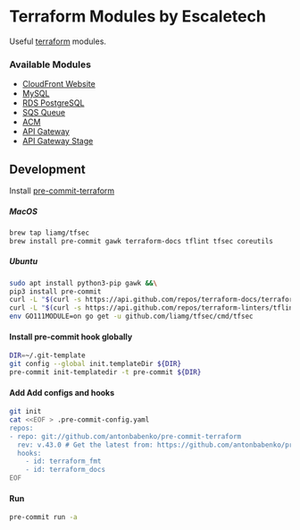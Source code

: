 # Terraform Modules by Escaletech
Useful [terraform](https://www.terraform.io/) modules.

### Available Modules

- [CloudFront Website](./modules/cdn)
- [MySQL](./modules/mysql)
- [RDS PostgreSQL](./modules/rds_postgres)
- [SQS Queue](./modules/sqs_queue)
- [ACM](./modules/acm)
- [API Gateway](./modules/api-gateway)
- [API Gateway Stage](./modules/api-gateway-stage)

## Development

Install [pre-commit-terraform](https://github.com/antonbabenko/pre-commit-terraform)

##### MacOS

```bash
brew tap liamg/tfsec
brew install pre-commit gawk terraform-docs tflint tfsec coreutils
```

##### Ubuntu

```bash
sudo apt install python3-pip gawk &&\
pip3 install pre-commit
curl -L "$(curl -s https://api.github.com/repos/terraform-docs/terraform-docs/releases/latest | grep -o -E "https://.+?-linux-amd64")" > terraform-docs && chmod +x terraform-docs && sudo mv terraform-docs /usr/bin/
curl -L "$(curl -s https://api.github.com/repos/terraform-linters/tflint/releases/latest | grep -o -E "https://.+?_linux_amd64.zip")" > tflint.zip && unzip tflint.zip && rm tflint.zip && sudo mv tflint /usr/bin/
env GO111MODULE=on go get -u github.com/liamg/tfsec/cmd/tfsec
```

#### Install pre-commit hook globally

```bash
DIR=~/.git-template
git config --global init.templateDir ${DIR}
pre-commit init-templatedir -t pre-commit ${DIR}
```

#### Add Add configs and hooks

```bash
git init
cat <<EOF > .pre-commit-config.yaml
repos:
- repo: git://github.com/antonbabenko/pre-commit-terraform
  rev: v.43.0 # Get the latest from: https://github.com/antonbabenko/pre-commit-terraform/releases
  hooks:
    - id: terraform_fmt
    - id: terraform_docs
EOF
```

#### Run

```bash
pre-commit run -a
```
